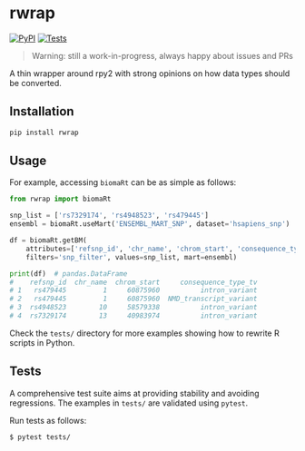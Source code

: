 # rwrap

[![PyPI](https://img.shields.io/pypi/v/rwrap.svg?style=flat)](https://pypi.python.org/pypi/rwrap)
[![Tests](https://github.com/kpj/rwrap/workflows/Tests/badge.svg)](https://github.com/kpj/rwrap/actions)

> Warning: still a work-in-progress, always happy about issues and PRs

A thin wrapper around rpy2 with strong opinions on how data types should be converted.


## Installation

```bash
pip install rwrap
```


## Usage

For example, accessing `biomaRt` can be as simple as follows:
```python
from rwrap import biomaRt

snp_list = ['rs7329174', 'rs4948523', 'rs479445']
ensembl = biomaRt.useMart('ENSEMBL_MART_SNP', dataset='hsapiens_snp')

df = biomaRt.getBM(
    attributes=['refsnp_id', 'chr_name', 'chrom_start', 'consequence_type_tv'],
    filters='snp_filter', values=snp_list, mart=ensembl)

print(df)  # pandas.DataFrame
#    refsnp_id  chr_name  chrom_start     consequence_type_tv
# 1   rs479445         1     60875960          intron_variant
# 2   rs479445         1     60875960  NMD_transcript_variant
# 3  rs4948523        10     58579338          intron_variant
# 4  rs7329174        13     40983974          intron_variant
```

Check the `tests/` directory for more examples showing how to rewrite R scripts in Python.


## Tests

A comprehensive test suite aims at providing stability and avoiding regressions.
The examples in `tests/` are validated using `pytest`.

Run tests as follows:

```bash
$ pytest tests/
```
